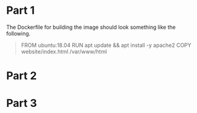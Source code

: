 # Part 1

The Dockerfile for building the image should look something like the following. 
> FROM ubuntu:18.04
> RUN apt update && apt install -y apache2
> COPY website/index.html /var/www/html
# Part 2
# Part 3

